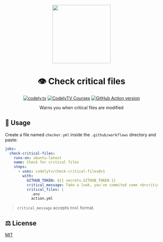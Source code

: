 <p align="center">
  <a href="http://codely.tv">
    <img src="http://codely.tv/wp-content/uploads/2016/05/cropped-logo-codelyTV.png" width="192px" height="192px"/>
  </a>
</p>

<h1 align="center">
  👁 Check critical files
</h1>

<p align="center">
    <a href="https://github.com/CodelyTV"><img src="https://img.shields.io/badge/CodelyTV-OS-green.svg?style=flat-square" alt="codely.tv"/></a>
    <a href="http://pro.codely.tv"><img src="https://img.shields.io/badge/CodelyTV-PRO-black.svg?style=flat-square" alt="CodelyTV Courses"/></a>
    <a href="https://github.com/marketplace/actions/check-critical-files"><img src="https://img.shields.io/github/v/release/CodelyTV/check-critical-files?style=flat-square" alt="GitHub Action version"></a>
</p>

<p align="center">
    Warns you when critical files are modified
</p>

## 🚀 Usage

Create a file named `checker.yml` inside the `.github/workflows` directory and paste:

```yml
jobs:
  check-critical-files:
    runs-on: ubuntu-latest
    name: Check for critical files
    steps:
      - uses: codelytv/check-critical-files@v1
        with:
          GITHUB_TOKEN: ${{ secrets.GITHUB_TOKEN }}
          critical_message: Take a look, you've commited some <b>critical file</b>
          critical_files: |
            .env
            action.yml
```

> `critical_message` accepts `html` format.

## ⚖️ License

[MIT](LICENSE)
